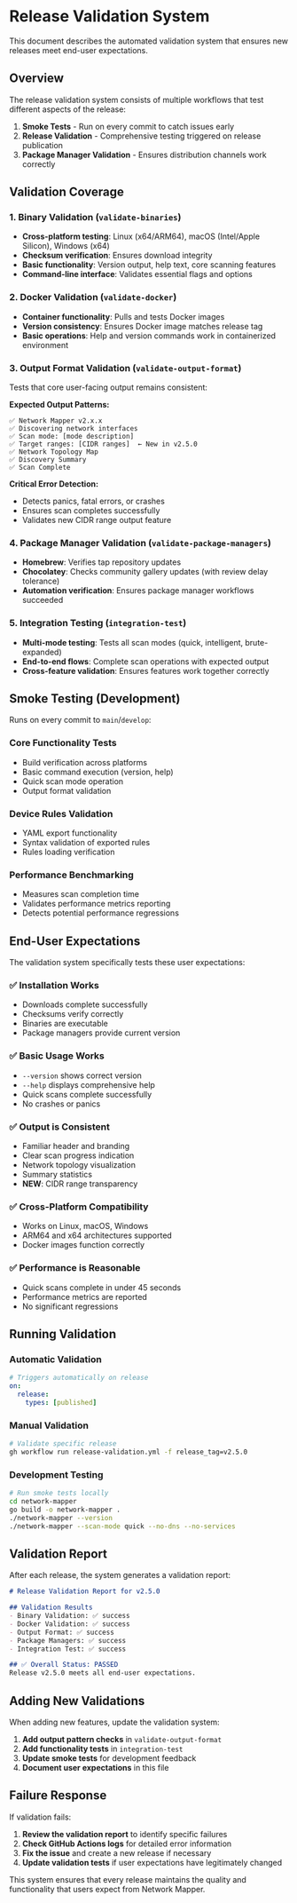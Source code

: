 # Release Validation System

This document describes the automated validation system that ensures new releases meet end-user expectations.

## Overview

The release validation system consists of multiple workflows that test different aspects of the release:

1. **Smoke Tests** - Run on every commit to catch issues early
2. **Release Validation** - Comprehensive testing triggered on release publication
3. **Package Manager Validation** - Ensures distribution channels work correctly

## Validation Coverage

### 1. Binary Validation (`validate-binaries`)
- **Cross-platform testing**: Linux (x64/ARM64), macOS (Intel/Apple Silicon), Windows (x64)
- **Checksum verification**: Ensures download integrity
- **Basic functionality**: Version output, help text, core scanning features
- **Command-line interface**: Validates essential flags and options

### 2. Docker Validation (`validate-docker`)
- **Container functionality**: Pulls and tests Docker images
- **Version consistency**: Ensures Docker image matches release tag
- **Basic operations**: Help and version commands work in containerized environment

### 3. Output Format Validation (`validate-output-format`)
Tests that core user-facing output remains consistent:

**Expected Output Patterns:**
```
✅ Network Mapper v2.x.x
✅ Discovering network interfaces
✅ Scan mode: [mode description]
✅ Target ranges: [CIDR ranges]  ← New in v2.5.0
✅ Network Topology Map
✅ Discovery Summary
✅ Scan Complete
```

**Critical Error Detection:**
- Detects panics, fatal errors, or crashes
- Ensures scan completes successfully
- Validates new CIDR range output feature

### 4. Package Manager Validation (`validate-package-managers`)
- **Homebrew**: Verifies tap repository updates
- **Chocolatey**: Checks community gallery updates (with review delay tolerance)
- **Automation verification**: Ensures package manager workflows succeeded

### 5. Integration Testing (`integration-test`)
- **Multi-mode testing**: Tests all scan modes (quick, intelligent, brute-expanded)
- **End-to-end flows**: Complete scan operations with expected output
- **Cross-feature validation**: Ensures features work together correctly

## Smoke Testing (Development)

Runs on every commit to `main`/`develop`:

### Core Functionality Tests
- Build verification across platforms
- Basic command execution (version, help)
- Quick scan mode operation
- Output format validation

### Device Rules Validation
- YAML export functionality
- Syntax validation of exported rules
- Rules loading verification

### Performance Benchmarking
- Measures scan completion time
- Validates performance metrics reporting
- Detects potential performance regressions

## End-User Expectations

The validation system specifically tests these user expectations:

### ✅ **Installation Works**
- Downloads complete successfully
- Checksums verify correctly
- Binaries are executable
- Package managers provide current version

### ✅ **Basic Usage Works**
- `--version` shows correct version
- `--help` displays comprehensive help
- Quick scans complete successfully
- No crashes or panics

### ✅ **Output is Consistent**
- Familiar header and branding
- Clear scan progress indication
- Network topology visualization
- Summary statistics
- **NEW**: CIDR range transparency

### ✅ **Cross-Platform Compatibility**
- Works on Linux, macOS, Windows
- ARM64 and x64 architectures supported
- Docker images function correctly

### ✅ **Performance is Reasonable**
- Quick scans complete in under 45 seconds
- Performance metrics are reported
- No significant regressions

## Running Validation

### Automatic Validation
```yaml
# Triggers automatically on release
on:
  release:
    types: [published]
```

### Manual Validation
```bash
# Validate specific release
gh workflow run release-validation.yml -f release_tag=v2.5.0
```

### Development Testing
```bash
# Run smoke tests locally
cd network-mapper
go build -o network-mapper .
./network-mapper --version
./network-mapper --scan-mode quick --no-dns --no-services
```

## Validation Report

After each release, the system generates a validation report:

```markdown
# Release Validation Report for v2.5.0

## Validation Results
- Binary Validation: ✅ success
- Docker Validation: ✅ success
- Output Format: ✅ success
- Package Managers: ✅ success
- Integration Test: ✅ success

## ✅ Overall Status: PASSED
Release v2.5.0 meets all end-user expectations.
```

## Adding New Validations

When adding new features, update the validation system:

1. **Add output pattern checks** in `validate-output-format`
2. **Add functionality tests** in `integration-test`
3. **Update smoke tests** for development feedback
4. **Document user expectations** in this file

## Failure Response

If validation fails:

1. **Review the validation report** to identify specific failures
2. **Check GitHub Actions logs** for detailed error information
3. **Fix the issue** and create a new release if necessary
4. **Update validation tests** if user expectations have legitimately changed

This system ensures that every release maintains the quality and functionality that users expect from Network Mapper.
